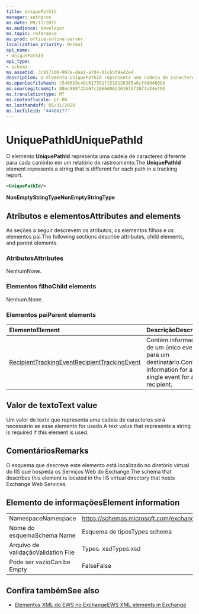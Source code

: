 ```yaml
---
title: UniquePathId
manager: sethgros
ms.date: 09/17/2015
ms.audience: Developer
ms.topic: reference
ms.prod: office-online-server
localization_priority: Normal
api_name:
- UniquePathId
api_type:
- schema
ms.assetid: 3c917100-907a-4aa1-a7d4-01c65f9a42e4
description: O elemento UniquePathId representa uma cadeia de caracteres diferente para cada caminho em um relatório de rastreamento.
ms.openlocfilehash: c548619c49c617581f1510126385a6cf480460bb
ms.sourcegitcommit: 88ec988f2bb67c1866d06b361615f3674a24e795
ms.translationtype: MT
ms.contentlocale: pt-BR
ms.lasthandoff: 05/31/2020
ms.locfileid: "44468177"
---
```

# <a name="uniquepathid"></a><span data-ttu-id="faa2d-103">UniquePathId</span><span class="sxs-lookup"><span data-stu-id="faa2d-103">UniquePathId</span></span>

<span data-ttu-id="faa2d-104">O elemento **UniquePathId** representa uma cadeia de caracteres diferente para cada caminho em um relatório de rastreamento.</span><span class="sxs-lookup"><span data-stu-id="faa2d-104">The **UniquePathId** element represents a string that is different for each path in a tracking report.</span></span> 
  
```XML
<UniquePathId/>
```

 <span data-ttu-id="faa2d-105">**NonEmptyStringType**</span><span class="sxs-lookup"><span data-stu-id="faa2d-105">**NonEmptyStringType**</span></span>
## <a name="attributes-and-elements"></a><span data-ttu-id="faa2d-106">Atributos e elementos</span><span class="sxs-lookup"><span data-stu-id="faa2d-106">Attributes and elements</span></span>

<span data-ttu-id="faa2d-107">As seções a seguir descrevem os atributos, os elementos filhos e os elementos pai.</span><span class="sxs-lookup"><span data-stu-id="faa2d-107">The following sections describe attributes, child elements, and parent elements.</span></span>
  
### <a name="attributes"></a><span data-ttu-id="faa2d-108">Atributos</span><span class="sxs-lookup"><span data-stu-id="faa2d-108">Attributes</span></span>

<span data-ttu-id="faa2d-109">Nenhum</span><span class="sxs-lookup"><span data-stu-id="faa2d-109">None.</span></span>
  
### <a name="child-elements"></a><span data-ttu-id="faa2d-110">Elementos filho</span><span class="sxs-lookup"><span data-stu-id="faa2d-110">Child elements</span></span>

<span data-ttu-id="faa2d-111">Nenhum.</span><span class="sxs-lookup"><span data-stu-id="faa2d-111">None.</span></span>
  
### <a name="parent-elements"></a><span data-ttu-id="faa2d-112">Elementos pai</span><span class="sxs-lookup"><span data-stu-id="faa2d-112">Parent elements</span></span>

|<span data-ttu-id="faa2d-113">**Elemento**</span><span class="sxs-lookup"><span data-stu-id="faa2d-113">**Element**</span></span>|<span data-ttu-id="faa2d-114">**Descrição**</span><span class="sxs-lookup"><span data-stu-id="faa2d-114">**Description**</span></span>|
|:-----|:-----|
|[<span data-ttu-id="faa2d-115">RecipientTrackingEvent</span><span class="sxs-lookup"><span data-stu-id="faa2d-115">RecipientTrackingEvent</span></span>](recipienttrackingevent.md) <br/> |<span data-ttu-id="faa2d-116">Contém informações de um único evento para um destinatário.</span><span class="sxs-lookup"><span data-stu-id="faa2d-116">Contains information for a single event for a recipient.</span></span>  <br/> |
   
## <a name="text-value"></a><span data-ttu-id="faa2d-117">Valor de texto</span><span class="sxs-lookup"><span data-stu-id="faa2d-117">Text value</span></span>

<span data-ttu-id="faa2d-118">Um valor de texto que representa uma cadeia de caracteres será necessário se esse elemento for usado.</span><span class="sxs-lookup"><span data-stu-id="faa2d-118">A text value that represents a string is required if this element is used.</span></span>
  
## <a name="remarks"></a><span data-ttu-id="faa2d-119">Comentários</span><span class="sxs-lookup"><span data-stu-id="faa2d-119">Remarks</span></span>

<span data-ttu-id="faa2d-120">O esquema que descreve este elemento está localizado no diretório virtual do IIS que hospeda os Serviços Web do Exchange.</span><span class="sxs-lookup"><span data-stu-id="faa2d-120">The schema that describes this element is located in the IIS virtual directory that hosts Exchange Web Services.</span></span>
  
## <a name="element-information"></a><span data-ttu-id="faa2d-121">Elemento de informações</span><span class="sxs-lookup"><span data-stu-id="faa2d-121">Element information</span></span>

|||
|:-----|:-----|
|<span data-ttu-id="faa2d-122">Namespace</span><span class="sxs-lookup"><span data-stu-id="faa2d-122">Namespace</span></span>  <br/> |https://schemas.microsoft.com/exchange/services/2006/types  <br/> |
|<span data-ttu-id="faa2d-123">Nome do esquema</span><span class="sxs-lookup"><span data-stu-id="faa2d-123">Schema Name</span></span>  <br/> |<span data-ttu-id="faa2d-124">Esquema de tipos</span><span class="sxs-lookup"><span data-stu-id="faa2d-124">Types schema</span></span>  <br/> |
|<span data-ttu-id="faa2d-125">Arquivo de validação</span><span class="sxs-lookup"><span data-stu-id="faa2d-125">Validation File</span></span>  <br/> |<span data-ttu-id="faa2d-126">Types. xsd</span><span class="sxs-lookup"><span data-stu-id="faa2d-126">Types.xsd</span></span>  <br/> |
|<span data-ttu-id="faa2d-127">Pode ser vazio</span><span class="sxs-lookup"><span data-stu-id="faa2d-127">Can be Empty</span></span>  <br/> |<span data-ttu-id="faa2d-128">False</span><span class="sxs-lookup"><span data-stu-id="faa2d-128">False</span></span>  <br/> |
   
## <a name="see-also"></a><span data-ttu-id="faa2d-129">Confira também</span><span class="sxs-lookup"><span data-stu-id="faa2d-129">See also</span></span>



- [<span data-ttu-id="faa2d-130">Elementos XML do EWS no Exchange</span><span class="sxs-lookup"><span data-stu-id="faa2d-130">EWS XML elements in Exchange</span></span>](ews-xml-elements-in-exchange.md)

